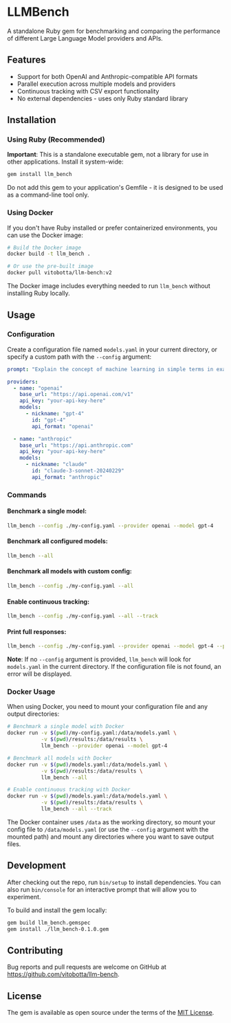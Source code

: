 # LLMBench

A standalone Ruby gem for benchmarking and comparing the performance of different Large Language Model providers and APIs.

## Features

- Support for both OpenAI and Anthropic-compatible API formats
- Parallel execution across multiple models and providers
- Continuous tracking with CSV export functionality
- No external dependencies - uses only Ruby standard library

## Installation

### Using Ruby (Recommended)

**Important**: This is a standalone executable gem, not a library for use in other applications. Install it system-wide:

```bash
gem install llm_bench
```

Do not add this gem to your application's Gemfile - it is designed to be used as a command-line tool only.

### Using Docker

If you don't have Ruby installed or prefer containerized environments, you can use the Docker image:

```bash
# Build the Docker image
docker build -t llm_bench .

# Or use the pre-built image
docker pull vitobotta/llm-bench:v2
```

The Docker image includes everything needed to run `llm_bench` without installing Ruby locally.

## Usage

### Configuration

Create a configuration file named `models.yaml` in your current directory, or specify a custom path with the `--config` argument:

```yaml
prompt: "Explain the concept of machine learning in simple terms in exactly 300 words..."

providers:
  - name: "openai"
    base_url: "https://api.openai.com/v1"
    api_key: "your-api-key-here"
    models:
      - nickname: "gpt-4"
        id: "gpt-4"
        api_format: "openai"

  - name: "anthropic"
    base_url: "https://api.anthropic.com"
    api_key: "your-api-key-here"
    models:
      - nickname: "claude"
        id: "claude-3-sonnet-20240229"
        api_format: "anthropic"
```

### Commands

#### Benchmark a single model:
```bash
llm_bench --config ./my-config.yaml --provider openai --model gpt-4
```

#### Benchmark all configured models:
```bash
llm_bench --all
```

#### Benchmark all models with custom config:
```bash
llm_bench --config ./my-config.yaml --all
```

#### Enable continuous tracking:
```bash
llm_bench --config ./my-config.yaml --all --track
```

#### Print full responses:
```bash
llm_bench --config ./my-config.yaml --provider openai --model gpt-4 --print-result
```

**Note**: If no `--config` argument is provided, `llm_bench` will look for `models.yaml` in the current directory. If the configuration file is not found, an error will be displayed.

### Docker Usage

When using Docker, you need to mount your configuration file and any output directories:

```bash
# Benchmark a single model with Docker
docker run -v $(pwd)/my-config.yaml:/data/models.yaml \
           -v $(pwd)/results:/data/results \
           llm_bench --provider openai --model gpt-4

# Benchmark all models with Docker
docker run -v $(pwd)/models.yaml:/data/models.yaml \
           -v $(pwd)/results:/data/results \
           llm_bench --all

# Enable continuous tracking with Docker
docker run -v $(pwd)/models.yaml:/data/models.yaml \
           -v $(pwd)/results:/data/results \
           llm_bench --all --track
```

The Docker container uses `/data` as the working directory, so mount your config file to `/data/models.yaml` (or use the `--config` argument with the mounted path) and mount any directories where you want to save output files.

## Development

After checking out the repo, run `bin/setup` to install dependencies. You can also run `bin/console` for an interactive prompt that will allow you to experiment.

To build and install the gem locally:

```bash
gem build llm_bench.gemspec
gem install ./llm_bench-0.1.0.gem
```

## Contributing

Bug reports and pull requests are welcome on GitHub at https://github.com/vitobotta/llm-bench.

## License

The gem is available as open source under the terms of the [MIT License](https://opensource.org/licenses/MIT).
